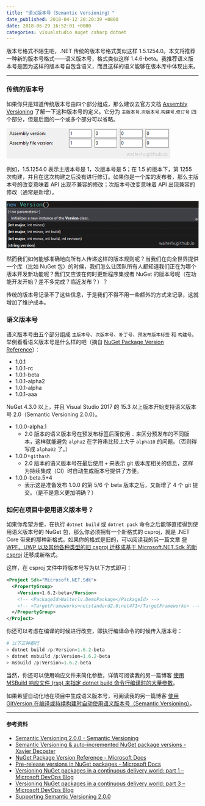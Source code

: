```yaml
---
title: "语义版本号（Semantic Versioning）"
date_published: 2018-04-12 20:20:39 +0800
date: 2018-06-29 16:52:01 +0800
categories: visualstudio nuget csharp dotnet
---
```


版本号格式不陌生吧，.NET 传统的版本号格式类似这样 1.5.1254.0。本文将推荐一种新的版本号格式——语义版本号，格式类似这样 1.4.6-beta。我推荐语义版本号是因为这样的版本号自包含语义，而且这样的语义能够在版本库中体现出来。

---

<div id="toc"></div>

### 传统的版本号

如果你只是知道传统版本号由四个部分组成，那么建议去官方文档 [Assembly Versioning](https://docs.microsoft.com/en-us/dotnet/framework/app-domains/assembly-versioning) 了解一下这种版本号的定义。它分为 `主版本号`.`次版本号`.`构建号`.`修订号` 四个部分，但是后面的一个或多个部分可以省略。

![AssemblyVersion](/static/posts/2018-04-12-19-48-26.png)

例如，1.5.1254.0 表示主版本号是 1，次版本号是 5；在 1.5 的版本下，第 1255 次构建，并且在这次构建之后没有进行修订。如果你是一个库的发布者，那么主版本号的改变意味着 API 出现不兼容的修改；次版本号改变意味着 API 出现兼容的修改（通常是新增）。

![new Version()](/static/posts/2018-04-12-19-48-01.png)

然而我们如何能够准确地向所有人传递这样的版本规则呢？当我们在向全世界提供一个库（比如 NuGet 包）的时候，我们怎么让团队所有人都知道我们正在为哪个版本开发新功能呢？我们又应该在何时更新程序集或者 NuGet 的版本号呢（在功能开发开始？差不多完成？临近发布？）？

传统的版本号记录不了这些信息，于是我们不得不用一些额外的方式来记录，这就增加了维护成本。

### 语义版本号

语义版本号由五个部分组成 `主版本号`、`次版本号`、`补丁号`、`预发布版本标签` 和 `构建号`。举例看看语义版本号是什么样的吧（摘自 [NuGet Package Version Reference](https://docs.microsoft.com/en-us/nuget/reference/package-versioning)）：

- 1.0.1
- 1.0.1-rc
- 1.0.1-beta
- 1.0.1-alpha2
- 1.0.1-alpha
- 1.0.1-aaa

NuGet 4.3.0 以上，并且 Visual Studio 2017 的 15.3 以上版本开始支持语义版本号 2.0（Semantic Versioning 2.0.0）。

- 1.0.0-alpha.1
    - 2.0 版本的语义版本号在预发布标签后面使用 `.` 来区分预发布的不同版本，这样就能避免 `alpha2` 在字符串比较上大于 `alpha10` 的问题。（否则得写成 `alpha02` 了。）
- 1.0.0+`githash`
    - 2.0 版本的语义版本号在最后使用 `+` 来表示 git 版本库相关的信息，这样为持续集成（CI）时自动生成版本号提供了方便。
- 1.0.0-beta.5+4
    - 表示这是准备发布 1.0.0 的第 5/6 个 beta 版本之后，又新增了 4 个 git 提交。（是不是意义更加明确？）

### 如何在项目中使用语义版本号？

如果你希望方便，在执行 `dotnet build` 或 `dotnet pack` 命令之后能够直接得到使用语义版本号的 NuGet 包，那么你必须拥有一个新格式的 csproj，就是 .NET Core 带来的那种新格式。如果你的格式是旧的，可以阅读我的另一篇文章 [将 WPF、UWP 以及其他各种类型的旧 csproj 迁移成基于 Microsoft.NET.Sdk 的新 csproj](/post/introduce-new-style-csproj-into-net-framework.html) 迁移成新格式。

这样，在 csproj 文件中将版本号写为以下方式即可：

```xml
<Project Sdk="Microsoft.NET.Sdk">
  <PropertyGroup>
    <Version>1.6.2-beta</Version>
    <!-- <PackageId>Walterlv.DemoPackage</PackageId> -->
    <!-- <TargetFrameworks>netstandard2.0;net471</TargetFrameworks> -->
  </PropertyGroup>
</Project>
```

你还可以考虑在编译的时候进行改变，即执行编译命令的时候传入版本号：

```powershell
# 以下三种都行
> dotnet build /p:Version=1.6.2-beta
> dotnet msbuild /p:Version=1.6.2-beta
> msbuild /p:Version=1.6.2-beta
```

当然，你还可以使用响应文件来简化参数，详情可阅读我的另一篇博客 [使用 MSBuild 响应文件 (rsp) 来指定 dotnet build 命令行编译时的大量参数](/post/msbuild-response-files.html)。

如果希望自动化地在项目中生成语义版本号，可阅读我的另一篇博客 [使用 GitVersion 在编译或持续构建时自动使用语义版本号（Semantic Versioning）](/post/automatically-semantic-versioning-using-git-version-task.html)。

---

#### 参考资料

- [Semantic Versioning 2.0.0 - Semantic Versioning](https://semver.org/)
- [Semantic Versioning & auto-incremented NuGet package versions - Xavier Decoster](https://www.xavierdecoster.com/post/2013/04/29/semantic-versioning-auto-incremented-nuget-package-versions.html)
- [NuGet Package Version Reference - Microsoft Docs](https://docs.microsoft.com/en-us/nuget/reference/package-versioning)
- [Pre-release versions in NuGet packages - Microsoft Docs](https://docs.microsoft.com/en-us/nuget/create-packages/prerelease-packages)
- [Versioning NuGet packages in a continuous delivery world: part 1 – Microsoft DevOps Blog](https://blogs.msdn.microsoft.com/devops/2016/05/03/versioning-nuget-packages-cd-1/)
- [Versioning NuGet packages in a continuous delivery world: part 3 – Microsoft DevOps Blog](https://blogs.msdn.microsoft.com/devops/2016/05/26/versioning-nuget-packages-cd-3/)
- [Supporting Semantic Versioning 2.0.0](https://blog.nuget.org/20140924/supporting-semver-2.0.0.html)

